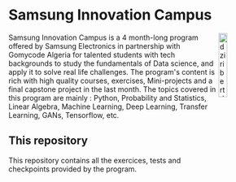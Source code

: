 # Samsung Innovation Campus

<img src="https://github.com/Ihssene-Brahimi/Samsung-Innovation-Campus-/sic.png" alt="dziribert drawing" width="18%" height="18%" align="right"/>

Samsung Innovation Campus is a 4 month-long program offered by Samsung Electronics in partnership with Gomycode Algeria for talented students with tech backgrounds to study the fundamentals of Data science, and apply it to solve real life challenges. The program's content is rich with high quality courses, exercises, Mini-projects and a final capstone project in the last month. The topics covered in this program are mainly : Python, Probability and Statistics, Linear Algebra, Machine Learning, Deep Learning, Transfer Learning, GANs, Tensorflow, etc.

## This repository 

This repository contains all the exercices, tests and checkpoints provided by the program.

